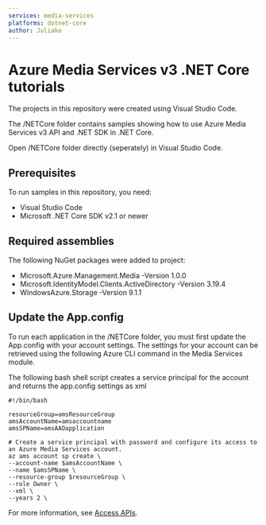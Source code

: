 ```yaml
---
services: media-services
platforms: dotnet-core
author: Juliako
---
```


# Azure Media Services v3 .NET Core tutorials

The projects in this repository were created using Visual Studio Code.

The /NETCore folder contains samples showing how to use Azure Media Services v3 API and .NET SDK in .NET Core.  

Open /NETCore folder  directly (seperately) in Visual Studio Code. 

## Prerequisites

To run samples in this repository, you need:

* Visual Studio Code
* Microsoft .NET Core SDK v2.1 or newer

## Required assemblies

The following NuGet packages were added to project: 

* Microsoft.Azure.Management.Media -Version 1.0.0
* Microsoft.IdentityModel.Clients.ActiveDirectory -Version 3.19.4
* WindowsAzure.Storage  -Version 9.1.1

## Update the App.config

To run each application in the /NETCore folder, you must first update the App.config with your account settings. The settings for your account can be retrieved using the following Azure CLI command in the Media Services module.

The following bash shell script creates a service principal for the account and returns the app.config settings as xml

    #!/bin/bash

    resourceGroup=amsResourceGroup
    amsAccountName=amsaccountname
    amsSPName=amsAADapplication

    # Create a service principal with password and configure its access to an Azure Media Services account.
    az ams account sp create \
    --account-name $amsAccountName \
    --name $amsSPName \
    --resource-group $resourceGroup \
    --role Owner \
    --xml \
    --years 2 \

For more information, see [Access APIs](https://docs.microsoft.com/azure/media-services/latest/access-api-cli-how-to).
